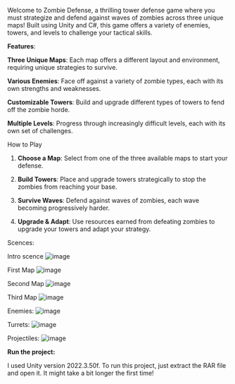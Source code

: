 Welcome to Zombie Defense, a thrilling tower defense game where you must strategize and defend against waves of zombies across three unique maps! Built using Unity and C#, this game offers a variety of enemies, towers, and levels to challenge your tactical skills.

**Features**:

**Three Unique Maps**: Each map offers a different layout and environment, requiring unique strategies to survive.

**Various Enemies**: Face off against a variety of zombie types, each with its own strengths and weaknesses.

**Customizable Towers**: Build and upgrade different types of towers to fend off the zombie horde.

**Multiple Levels**: Progress through increasingly difficult levels, each with its own set of challenges.

How to Play
1. **Choose a Map**: Select from one of the three available maps to start your defense.

2. **Build Towers**: Place and upgrade towers strategically to stop the zombies from reaching your base.

3. **Survive Waves**: Defend against waves of zombies, each wave becoming progressively harder.

4. **Upgrade & Adapt**: Use resources earned from defeating zombies to upgrade your towers and adapt your strategy.


Scences:

Intro scence
![image](https://github.com/user-attachments/assets/a672e3f2-502f-492c-b2f1-0bdb75c57ca9)

First Map
![image](https://github.com/user-attachments/assets/ebb30734-7911-4c64-b611-125af57e6c41)

Second Map
![image](https://github.com/user-attachments/assets/e5b1aa27-8c4b-449e-8731-a0939aa98d71)

Third Map
![image](https://github.com/user-attachments/assets/053a9132-2365-4777-8f62-753aa1beaad3)

Enemies:
![image](https://github.com/user-attachments/assets/73b3b142-2ae0-4d98-808d-7fe244c724e3)

Turrets:
![image](https://github.com/user-attachments/assets/0129f00b-0e92-4df3-88c9-25297e9127d6)

Projectiles:
![image](https://github.com/user-attachments/assets/eccb3fbe-c747-4103-bce8-baeab2c2a1e8)



**Run the project:**

I used Unity version 2022.3.50f. To run this project, just extract the RAR file and open it. It might take a bit longer the first time!


